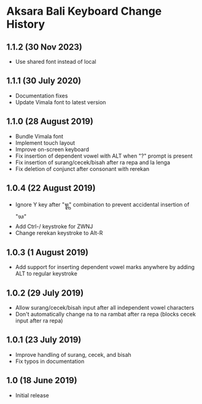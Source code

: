 Aksara Bali Keyboard Change History
===========================================

1.1.2 (30 Nov 2023)
--------------------
* Use shared font instead of local

1.1.1 (30 July 2020)
--------------------
* Documentation fixes
* Update Vimala font to latest version

1.1.0 (28 August 2019)
----------------------

* Bundle Vimala font
* Implement touch layout
* Improve on-screen keyboard
* Fix insertion of dependent vowel with ALT when "?" prompt is present
* Fix insertion of surang/cecek/bisah after ra repa and la lenga
* Fix deletion of conjunct after consonant with rerekan

1.0.4 (22 August 2019)
----------------------

* Ignore Y key after "ᬚ᭄ᬜ" combination to prevent accidental insertion of "ᬬ"
* Add Ctrl-/ keystroke for ZWNJ
* Change rerekan keystroke to Alt-R

1.0.3 (1 August 2019)
---------------------

* Add support for inserting dependent vowel marks anywhere by adding ALT to regular keystroke

1.0.2 (29 July 2019)
--------------------

* Allow surang/cecek/bisah input after all independent vowel characters
* Don't automatically change na to na rambat after ra repa (blocks cecek input after ra repa)

1.0.1 (23 July 2019)
--------------------

* Improve handling of surang, cecek, and bisah
* Fix typos in documentation

1.0 (18 June 2019)
------------------

* Initial release
